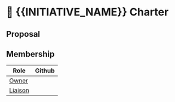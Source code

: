# 📜 {{INITIATIVE_NAME}} Charter
<!--
 Provide an introduction summarising the goals and motivation behind your
 initiative.
-->

## Proposal

<!--
Copy and paste the proposal into here. 

Feel free to move some elements, like design questions that came up,
into the approriate section.
-->


## Membership

| Role | Github |
| ---  | --- |
| [Owner] |  | 
| [Liaison] |  | 

[Owner]: https://lang-team.rust-lang.org/initiatives/process/roles/owner.html
[Liaison]: https://lang-team.rust-lang.org/initiatives/process/roles/liaison.html
